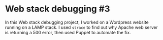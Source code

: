 # Web stack debugging #3
In this Web stack debugging project, I worked on a Wordpress website running on a LAMP stack. I used `strace` to find out why Apache web server is returning a 500 error, then used Puppet to automate the fix.

